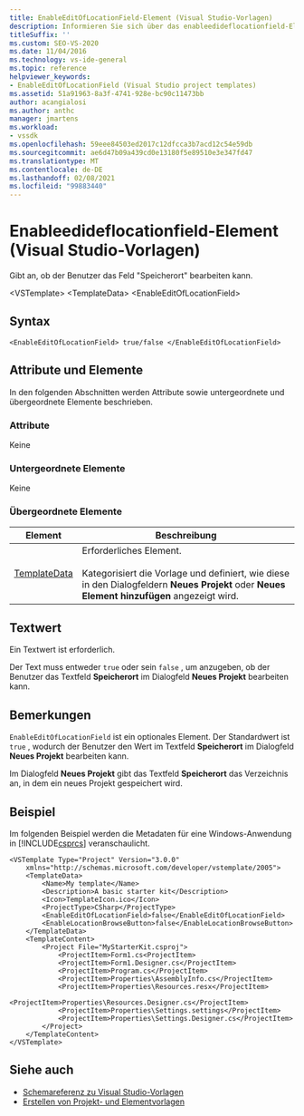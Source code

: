 ```yaml
---
title: EnableEditOfLocationField-Element (Visual Studio-Vorlagen)
description: Informieren Sie sich über das enableedideflocationfield-Element und darüber, wie es angibt, ob der Benutzer das Feld Speicherort bearbeiten kann.
titleSuffix: ''
ms.custom: SEO-VS-2020
ms.date: 11/04/2016
ms.technology: vs-ide-general
ms.topic: reference
helpviewer_keywords:
- EnableEditOfLocationField (Visual Studio project templates)
ms.assetid: 51a91963-8a3f-4741-928e-bc90c11473bb
author: acangialosi
ms.author: anthc
manager: jmartens
ms.workload:
- vssdk
ms.openlocfilehash: 59eee84503ed2017c12dfcca3b7acd12c54e59db
ms.sourcegitcommit: ae6d47b09a439cd0e13180f5e89510e3e347fd47
ms.translationtype: MT
ms.contentlocale: de-DE
ms.lasthandoff: 02/08/2021
ms.locfileid: "99883440"
---
```

# <a name="enableeditoflocationfield-element-visual-studio-templates"></a>Enableedideflocationfield-Element (Visual Studio-Vorlagen)
Gibt an, ob der Benutzer das Feld "Speicherort" bearbeiten kann.

 \<VSTemplate> \<TemplateData>
 \<EnableEditOfLocationField>

## <a name="syntax"></a>Syntax

```
<EnableEditOfLocationField> true/false </EnableEditOfLocationField>
```

## <a name="attributes-and-elements"></a>Attribute und Elemente
 In den folgenden Abschnitten werden Attribute sowie untergeordnete und übergeordnete Elemente beschrieben.

### <a name="attributes"></a>Attribute
 Keine

### <a name="child-elements"></a>Untergeordnete Elemente
 Keine

### <a name="parent-elements"></a>Übergeordnete Elemente

|Element|Beschreibung|
|-------------|-----------------|
|[TemplateData](../extensibility/templatedata-element-visual-studio-templates.md)|Erforderliches Element.<br /><br /> Kategorisiert die Vorlage und definiert, wie diese in den Dialogfeldern **Neues Projekt** oder **Neues Element hinzufügen** angezeigt wird.|

## <a name="text-value"></a>Textwert
 Ein Textwert ist erforderlich.

 Der Text muss entweder `true` oder sein `false` , um anzugeben, ob der Benutzer das Textfeld **Speicherort** im Dialogfeld **Neues Projekt** bearbeiten kann.

## <a name="remarks"></a>Bemerkungen
 `EnableEditOfLocationField` ist ein optionales Element. Der Standardwert ist `true` , wodurch der Benutzer den Wert im Textfeld **Speicherort** im Dialogfeld **Neues Projekt** bearbeiten kann.

 Im Dialogfeld **Neues Projekt** gibt das Textfeld **Speicherort** das Verzeichnis an, in dem ein neues Projekt gespeichert wird.

## <a name="example"></a>Beispiel
 Im folgenden Beispiel werden die Metadaten für eine Windows-Anwendung in [!INCLUDE[csprcs](../data-tools/includes/csprcs_md.md)] veranschaulicht.

```
<VSTemplate Type="Project" Version="3.0.0"
    xmlns="http://schemas.microsoft.com/developer/vstemplate/2005">
    <TemplateData>
        <Name>My template</Name>
        <Description>A basic starter kit</Description>
        <Icon>TemplateIcon.ico</Icon>
        <ProjectType>CSharp</ProjectType>
        <EnableEditOfLocationField>false</EnableEditOfLocationField>
        <EnableLocationBrowseButton>false</EnableLocationBrowseButton>
    </TemplateData>
    <TemplateContent>
        <Project File="MyStarterKit.csproj">
            <ProjectItem>Form1.cs<ProjectItem>
            <ProjectItem>Form1.Designer.cs</ProjectItem>
            <ProjectItem>Program.cs</ProjectItem>
            <ProjectItem>Properties\AssemblyInfo.cs</ProjectItem>
            <ProjectItem>Properties\Resources.resx</ProjectItem>
            <ProjectItem>Properties\Resources.Designer.cs</ProjectItem>
            <ProjectItem>Properties\Settings.settings</ProjectItem>
            <ProjectItem>Properties\Settings.Designer.cs</ProjectItem>
        </Project>
    </TemplateContent>
</VSTemplate>
```

## <a name="see-also"></a>Siehe auch
- [Schemareferenz zu Visual Studio-Vorlagen](../extensibility/visual-studio-template-schema-reference.md)
- [Erstellen von Projekt- und Elementvorlagen](../ide/creating-project-and-item-templates.md)
